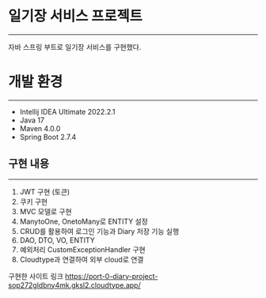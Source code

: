 
# 일기장 서비스 프로젝트
---
자바 스프링 부트로 일기장 서비스를 구현했다.




# 개발 환경
---
* Intellij IDEA Ultimate 2022.2.1
* Java 17
* Maven 4.0.0
* Spring Boot 2.7.4




## 구현 내용
---
1. JWT 구현 (토큰)
2. 쿠키 구현
3. MVC 모델로 구현
4. ManytoOne, OnetoMany로 ENTITY 설정
5. CRUD를 활용하여 로그인 기능과 Diary 저장 기능 실행
6. DAO, DTO, VO, ENTITY
7. 예외처리 CustomExceptionHandler 구현
8. Cloudtype과 연결하여 외부 cloud로 연결


구현한 사이트 링크
<https://port-0-diary-project-sop272gldbny4mk.gksl2.cloudtype.app/>
